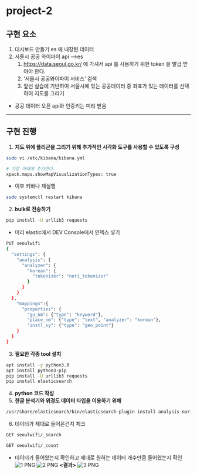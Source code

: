 # project-2
## 구현 요소

1. 대시보드 만들기 es 에 내장된 데이터
2. 서울시 공공 와이파이 api —->es
    1. https://data.seoul.go.kr/ 에 가셔서 api 를 사용하기 위한 token 을 발급 받아야 한다.
    2. ‘서울시 공공와이파이 서비스’ 검색
    3. 앞선 실습에 기반하여 서울시에 있는 공공데이터 중 좌표가 있는 데이터를 선택하여 지도를 그리기
- 공공 데이터 오픈 api와 인증키는 미리 받음

---

## 구현 진행

1. **지도 위에 폴리곤을 그리기 위해 추가적인 시각화 도구를 사용할 수 있도록 구성**

```bash
sudo vi /etc/kibana/kibana.yml

# 가장 아래에 추가한다.
xpack.maps.showMapVisualizationTypes: true
```

- 이후 키바나 재실행

```bash
sudo systemctl restart kibana
```

2. **bulk로 전송하기**

```bash
pip install -U urllib3 requests
```

- 미리 elastic에서 DEV Console에서 인덱스 넣기

```bash
PUT seoulwifi
{
  "settings": {
    "analysis": {
      "analyzer": {
        "korean": {
          "tokenizer": "nori_tokenizer"
        }
      }
    }
  },
    "mappings":{
      "properties": {
        "gu_nm": {"type": "keyword"},
        "place_nm": {"type": "text", "analyzer": "korean"},
        "instl_xy": {"type": "geo_point"}
    }
  }
}
```

3. **필요한 각종 tool 설치**

```bash
apt install -y python3.8
apt install python3-pip
pip install -U urllib3 requests
pip install elasticsearch
```

4. **python 코드 작성**
5. **한글 분석기와 위경도 데이터 타입을 이용하기 위해**

```bash
/usr/share/elasticsearch/bin/elasticsearch-plugin install analysis-nori
```

6. 데이터가 제대로 들어온건지 체크

```bash
GET seoulwifi/_search

GET seoulwifi/_count
```

- 데이터가 들어왔는지 확인하고 제대로 원하는 데이터 개수만큼 들어왔는지 확인
![1 PNG](https://github.com/OhSuYeong/project-3/assets/101083171/0a73e5b2-5dad-4988-b5e9-6e2699a9dc2d)
![2 PNG](https://github.com/OhSuYeong/project-3/assets/101083171/1c691230-c632-4306-9df8-b295e2569d29)
**<결과>**
![3 PNG](https://github.com/OhSuYeong/project-3/assets/101083171/dcde0f10-c2d4-410e-beb2-a64009bd816f)
